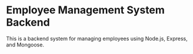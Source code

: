 # Employee Management System Backend

This is a backend system for managing employees using Node.js, Express, and Mongoose.